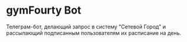 # gymFourty Bot
Телеграм-бот, делающий запрос в систему "Сетевой Город" и рассылающий подписанным пользователям их расписание на день.
